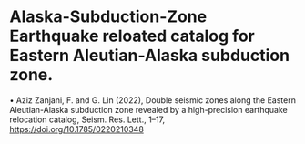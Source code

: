 # Alaska-Subduction-Zone Earthquake reloated catalog for Eastern Aleutian-Alaska subduction zone.
•	Aziz Zanjani, F. and G. Lin (2022), Double seismic zones along the Eastern Aleutian-Alaska subduction zone revealed by a high-precision earthquake relocation catalog, Seism. Res. Lett., 1–17, https://doi.org/10.1785/0220210348
